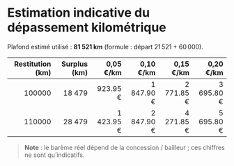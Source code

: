 # Estimation indicative du dépassement kilométrique
Plafond estimé utilisé : **81 521 km** (formule : départ 21 521 + 60 000).

| Restitution (km) | Surplus (km) | 0,05 €/km | 0,10 €/km | 0,15 €/km | 0,20 €/km |
|---:|---:|---:|---:|---:|---:|
| 100000 | 18 479 | 923.95 € | 1 847.90 € | 2 771.85 € | 3 695.80 € |
| 110000 | 28 479 | 1 423.95 € | 2 847.90 € | 4 271.85 € | 5 695.80 € |

> **Note** : le barème réel dépend de la concession / bailleur ; ces chiffres ne sont qu’indicatifs.